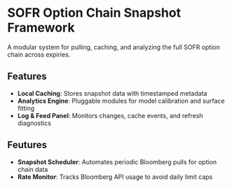 # SOFR Option Chain Snapshot Framework

A modular system for pulling, caching, and analyzing the full SOFR option chain across expiries.

## Features

- **Local Caching**: Stores snapshot data with timestamped metadata
- **Analytics Engine**: Pluggable modules for model calibration and surface fitting
- **Log & Feed Panel**: Monitors changes, cache events, and refresh diagnostics

## Feutures
- **Snapshot Scheduler**: Automates periodic Bloomberg pulls for option chain data
- **Rate Monitor**: Tracks Bloomberg API usage to avoid daily limit caps
